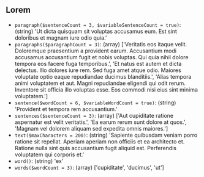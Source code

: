 ## Lorem

- `paragraph($sentenceCount = 3, $variableSentenceCount = true)`: (string) 'Ut dicta quisquam sit voluptas accusamus eum. Est sint doloribus et magnam iure odio quia.'
- `paragraphs($paragraphCount = 3)`: (array) ['Veritatis eos itaque velit. Doloremque praesentium a provident earum. Accusantium modi accusamus accusantium fugit et nobis voluptas. Qui quia nihil dolore tempora eos facere fuga temporibus.', 'Et natus est autem et dicta delectus. Illo dolores iure rem. Sed fuga amet atque odio. Maiores voluptate optio eaque repudiandae ducimus blanditiis.', 'Alias tempora animi voluptatem et aut. Magni repudiandae eligendi qui odit rerum. Inventore sit officia illo voluptas esse. Eos commodi nisi eius sint minima voluptatem.']
- `sentence($wordCount = 6, $variableWordCount = true)`: (string) 'Provident et tempora rem accusantium.'
- `sentences($sentenceCount = 3)`: (array) ['Aut cupiditate ratione aspernatur est velit veritatis.', 'Ea earum rerum sunt dolore at quos.', 'Magnam vel dolorem aliquam sed expedita omnis maiores.']
- `text($maxCharacters = 200)`: (string) 'Sapiente quibusdam veniam porro ratione sit repellat. Aperiam aperiam non officiis et ea architecto et. Ratione nulla sint quis accusantium fugit aliquid est. Perferendis voluptatem qui corporis et.'
- `word()`: (string) 'ex'
- `words($wordCount = 3)`: (array) ['cupiditate', 'ducimus', 'ut']
